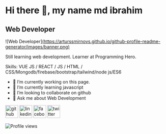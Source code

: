 # Hi there 👋, my name md ibrahim
## Web Developer
![Web Developer][(https://arturssmirnovs.github.io/github-profile-readme-generator/images/banner.png)](https://media-exp1.licdn.com/dms/image/C5603AQFil5l0QcBJLA/profile-displayphoto-shrink_200_200/0/1643985498159?e=1660176000&v=beta&t=KmsDHXwj1xwXGnJT0biciV7fos1Pn9s3jkcE0ejbDHY)

Still learning web development. Learner at Programming Hero.

Skills: VUE JS / REACT / JS / HTML / CSS/Mongodb/firebase/bootstrap/tailwind/node js/ES6

- 🔭 I’m currently working on this page. 
- 🌱 I’m currently learning javascript 
- 👯 I’m looking to collaborate on github 
- 💬 Ask me about Web Development 


[<img src='https://cdn.jsdelivr.net/npm/simple-icons@3.0.1/icons/github.svg' alt='github' height='40'>](https://github.com/https://github.com/md-ibrahim-01)  [<img src='https://cdn.jsdelivr.net/npm/simple-icons@3.0.1/icons/linkedin.svg' alt='linkedin' height='40'>](https://www.linkedin.com/in/https://www.linkedin.com/in/mdibrahimcontact//)  [<img src='https://cdn.jsdelivr.net/npm/simple-icons@3.0.1/icons/facebook.svg' alt='facebook' height='40'>](https://www.facebook.com/https://www.facebook.com/md.ibrahim.contact/)  [<img src='https://cdn.jsdelivr.net/npm/simple-icons@3.0.1/icons/twitter.svg' alt='twitter' height='40'>](https://twitter.com/https://twitter.com/_md_ibrahim_m)  

![Profile views](https://gpvc.arturio.dev/https://github.com/md-ibrahim-01)  
